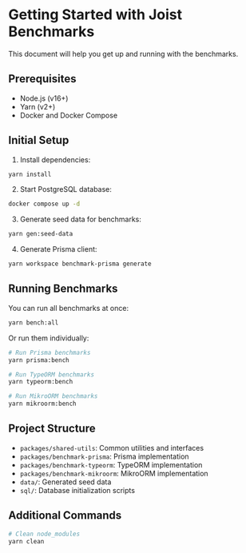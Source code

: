 # Getting Started with Joist Benchmarks

This document will help you get up and running with the benchmarks.

## Prerequisites

- Node.js (v16+)
- Yarn (v2+)
- Docker and Docker Compose

## Initial Setup

1. Install dependencies:

```bash
yarn install
```

2. Start PostgreSQL database:

```bash
docker compose up -d
```

3. Generate seed data for benchmarks:

```bash
yarn gen:seed-data
```

4. Generate Prisma client:

```bash
yarn workspace benchmark-prisma generate
```

## Running Benchmarks

You can run all benchmarks at once:

```bash
yarn bench:all
```

Or run them individually:

```bash
# Run Prisma benchmarks
yarn prisma:bench

# Run TypeORM benchmarks
yarn typeorm:bench

# Run MikroORM benchmarks
yarn mikroorm:bench
```

## Project Structure

- `packages/shared-utils`: Common utilities and interfaces
- `packages/benchmark-prisma`: Prisma implementation
- `packages/benchmark-typeorm`: TypeORM implementation
- `packages/benchmark-mikroorm`: MikroORM implementation
- `data/`: Generated seed data
- `sql/`: Database initialization scripts

## Additional Commands

```bash
# Clean node_modules
yarn clean
```

